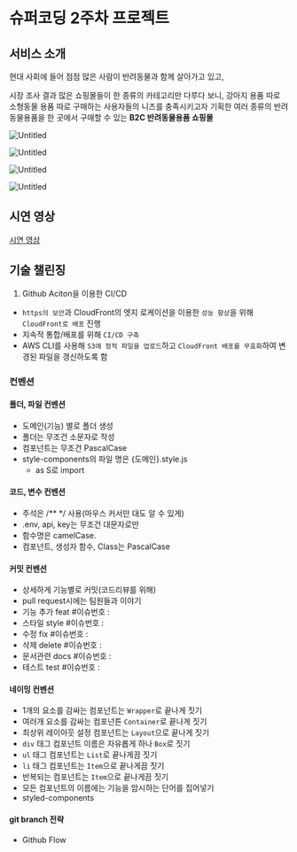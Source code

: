 # 슈퍼코딩 2주차 프로젝트

## 서비스 소개
현대 사회에 들어 점점 많은 사람이 반려동물과 함께 살아가고 있고, 

시장 조사 결과 많은 쇼핑몰들이 한 종류의 카테고리만 다루다 보니, 강아지 용품 따로 소형동물 용품 따로 구매하는 사용자들의 니즈를 충족시키고자 기획한 여러 종류의 반려동물용품을 한 곳에서 구매할 수 있는 **B2C 반려동물용품 쇼핑몰**

![Untitled](https://prod-files-secure.s3.us-west-2.amazonaws.com/2e10bc64-d590-4d38-869a-28285f3289c3/dd964e4a-0e01-429a-ad2f-7f60cb622f8b/Untitled.png)

![Untitled](https://prod-files-secure.s3.us-west-2.amazonaws.com/2e10bc64-d590-4d38-869a-28285f3289c3/47e4b321-57d0-4c8c-8b63-bc02d87a8ca7/Untitled.png)

![Untitled](https://prod-files-secure.s3.us-west-2.amazonaws.com/2e10bc64-d590-4d38-869a-28285f3289c3/89cae300-12d6-444a-8cc8-84daa3868830/Untitled.png)

![Untitled](https://prod-files-secure.s3.us-west-2.amazonaws.com/2e10bc64-d590-4d38-869a-28285f3289c3/9bd7d857-7628-48d9-9e89-ee96eec3d6b4/Untitled.png)

## 시연 영상

[시연 영상]([https://itproject.shop/](https://www.youtube.com/watch?v=NIRo1T6PqRk))

## 기술 챌린징
1. Github Aciton을 이용한 CI/CD
- `https의 보안`과 CloudFront의 엣지 로케이션을 이용한 `성능 향상`을 위해 `CloudFront로 배포` 진행
- 지속적 통합/배포를 위해 `CI/CD 구축`
- AWS CLI를 사용해 `S3에 정적 파일을 업로드`하고 `CloudFront 배포를 무효화`하여 변경된 파일을 갱신하도록 함


### 컨벤션

#### 폴더, 파일 컨벤션
- 도메인(기능) 별로 폴더 생성
- 폴더는 무조건 소문자로 작성
- 컴포넌트는 무조건 PascalCase
- style-components의 파일 명은 {도메인}.style.js
  - as S로 import

#### 코드, 변수 컨벤션

- 주석은 /\*\* \*/ 사용(마우스 커서만 대도 알 수 있게)
- .env, api, key는 무조건 대문자로만
- 함수명은 camelCase.
- 컴포넌트, 생성자 함수, Class는 PascalCase

#### 커밋 컨벤션

- 상세하게 기능별로 커밋(코드리뷰를 위해)
- pull request시에는 팀원들과 이야기
- 기능 추가 feat #이슈번호 :
- 스타일 style #이슈번호 :
- 수정 fix #이슈번호 :
- 삭제 delete #이슈번호 :
- 문서관련 docs #이슈번호 :
- 테스트 test #이슈번호 :

#### 네이밍 컨벤션

- 1개의 요소를 감싸는 컴포넌트는 `Wrapper`로 끝나게 짓기
- 여러개 요소를 감싸는 컴포넌튼 `Container`로 끝나게 짓기
- 최상위 레이아웃 설정 컴포넌트는 `Layout`으로 끝나게 짓기
- `div` 태그 컴포넌트 이름은 자유롭게 하나 `Box`로 짓기
- `ul` 태그 컴포넌트는 `List`로 끝나게끔 짓기
- `li` 태그 컴포넌트는 `Item`으로 끝나게끔 짓기
- 반복되는 컴포넌트는 `Item`으로 끝나게끔 짓기
- 모든 컴포넌트의 이름에는 기능을 암시하는 단어를 집어넣기
- styled-components

#### git branch 전략

- Github Flow



